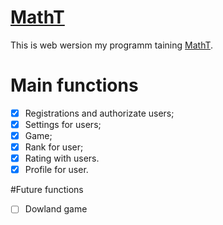 # [MathT](http://46.17.105.8/)
This is web wersion my programm taining [MathT](https://github.com/51Sirius/math_trainner).

# Main functions
- [x] Registrations and authorizate users;
- [x] Settings for users;
- [x] Game;
- [x] Rank for user;
- [x] Rating with users.
- [x] Profile for user. 

#Future functions
- [ ] Dowland game
